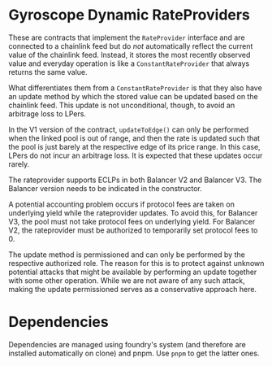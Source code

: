 
# Gyroscope Dynamic RateProviders

These are contracts that implement the `RateProvider` interface and are connected to a chainlink feed but do _not_ automatically reflect the current value of the chainlink feed. Instead, it stores the most recently observed value and everyday operation is like a `ConstantRateProvider` that always returns the same value.

What differentiates them from a `ConstantRateProvider` is that they also have an update method by which the stored value can be updated based on the chainlink feed. This update is not unconditional, though, to avoid an arbitrage loss to LPers.

In the V1 version of the contract, `updateToEdge()` can only be performed when the linked pool is out of range, and then the rate is updated such that the pool is just barely at the respective edge of its price range. In this case, LPers do not incur an arbitrage loss. It is expected that these updates occur rarely.

The rateprovider supports ECLPs in both Balancer V2 and Balancer V3. The Balancer version needs to be indicated in the constructor.

A potential accounting problem occurs if protocol fees are taken on underlying yield while the rateprovider updates. To avoid this, for Balancer V3, the pool must not take protocol fees on underlying yield. For Balancer V2, the rateprovider must be authorized to temporarily set protocol fees to 0.

The update method is permissioned and can only be performed by the respective authorized role. The reason for this is to protect against unknown potential attacks that might be available by performing an update together with some other operation. While we are not aware of any such attack, making the update permissioned serves as a conservative approach here.

# Dependencies

Dependencies are managed using foundry's system (and therefore are installed automatically on clone) and pnpm. Use `pnpm` to get the latter ones.


